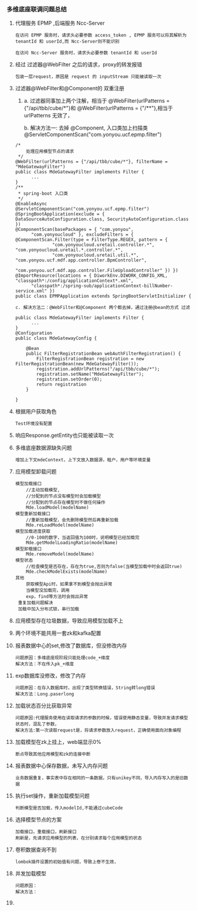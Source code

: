 ### 多维底座联调问题总结

1. 代理服务 EPMP ,后端服务 Ncc-Server

    ```
    在访问 EPMP 服务时，请求头必要参数 access_token , EPMP 服务可以将其解析为 tenantId 和 userId,而 Ncc-Server则不能识别
    
    在访问 Ncc-Server 服务时，请求头必要参数 tenantId 和 userId
    ```

2. 经过 过滤器@WebFilter 之后的请求，proxy的转发报错

    ```
    包装一层request，原因是 request 的 inputStream 只能被读取一次
    ```

3. 过滤器@WebFilter和@Component的 双重注册 

   1.  a. 过滤器同事加上两个注解，相当于 @WebFilter(urlPatterns = {"/api/tbb/cube/*"}和   @WebFilter(urlPatterns = {"/**"},相当于urlPatterns 无效了，

       b. 解决方法一: 去掉 @Component, 入口类加上扫描类 @ServletComponentScan("com.yonyou.ucf.epmp.filter")

      ```
      /*
          处理应用模型节点的请求
       */
      @WebFilter(urlPatterns = {"/api/tbb/cube/*"}, filterName = "MdeGatewayFilter")
      public class MdeGatewayFilter implements Filter {
      		...
      }
      /**
       * spring-boot 入口类
       */
      @EnableAsync
      @ServletComponentScan("com.yonyou.ucf.epmp.filter")
      @SpringBootApplication(exclude = { DataSourceAutoConfiguration.class, SecurityAutoConfiguration.class  })
      @ComponentScan(basePackages = { "com.yonyou",
      		"com.yonyoucloud" }, excludeFilters = { @ComponentScan.Filter(type = FilterType.REGEX, pattern = {
      				"com.yonyoucloud.uretail.controller.*", "com.yonyoucloud.uretail.*.controller.*",
      				"com.yonyoucloud.uretail.util.*", "com.yonyou.ucf.mdf.app.controller.BpmController",
      				"com.yonyou.ucf.mdf.app.controller.FileUploadController" }) })
      @ImportResource(locations = { DiworkEnv.DIWORK_CONFIG_XML, "classpath*:/config/applicationContext*.xml",
      		"classpath*:/spring-sub/applicationContext-billNumber-service.xml" })
      public class EPMPApplication extends SpringBootServletInitializer {
      ```

       c. 解决方法二：@WebFilter和@Component 两个都去掉，通过注册@bean的方式 过滤

      ```
      public class MdeGatewayFilter implements Filter {
      		...
      }
      @Configuration
      public class MdeGatewayConfig {
      
          @Bean
          public FilterRegistrationBean webAuthFilterRegistration() {
              FilterRegistrationBean registration = new FilterRegistrationBean(new MdeGatewayFilter());
              registration.addUrlPatterns("/api/tbb/cube/*");
              registration.setName("MdeGatewayFilter");
              registration.setOrder(0);
              return registration
          }
          
      }
      ```

4. 根据用户获取角色

    ```
    Test环境没有配置
    ```

5. 响应Response.getEntity也只能被读取一次

6. 多维底座数据源缺失问题

    ```
    增加上下文mdeContext，上下文放入数据源，租户，用户等环境变量
    ```

7. 应用模型卸载问题

    ```
    模型加载接口
        //主动加载模型,
        //分配到的节点没有模型时会加载模型
        //分配到的节点存在模型时不做任何操作
        Mde.loadModel(modelName)
    模型重新加载接口
        //重新加载模型，会先删除模型然后再重新加载
        Mde.reLoadModel(modelName)
    模型加载进度获取
        //0-100的数字，当返回值为100时，说明模型已经加载完
        Mde.getModelLoadingRatio(modelName)
    模型卸载接口
        Mde.removeModel(modelName)
    模型状态
        //检查模型是否存在，存在为true,否则为false(当模型加载中时会返回true)
        Mde.checkModelExists(modelName)
    其他
        获取模型Api时，如果拿不到模型会抛出异常
        当模型没加载完，调用
        exp，find等方法时会抛出异常
     重复加载问题解决
     加载中加入分布式锁，串行加载
    ```

8. 应用模型存在垃圾数据，导致应用模型加载不上

9. 两个环境不能共用一套zk和kafka配置

10. 报表数据中心的set,修改了数据库，但没修改内存

    ```
    问题原因：多维底座现阶段只能处理code_+维度
    解决方法：不在传入pk_+维度
    ```

11. exp数据库没修改，修改了内存

     ```
     问题原因：在存入数据库时，出现了类型转换错误，String转long错误
     解决方法：Long.paserlong
     ```

12. 加载状态百分比获取异常

     ```
     问题原因:代理服务使用在读取请求的参数的时候，错误使用静态变量，导致并发请求模型状态时，混乱了参数，
     解决方法:第一次读取request是，将请求参数放入request，正确使用面向对象编程
     ```

13. 加载模型在zk上挂上，web端显示0%

     ```
     断点导致其他应用模型和zk的连接中断
     ```

14. 报表数据中心保存数据，未写入内存问题

     ```
     业务数据重复，事实表中存在相同的一条数据，只有unikey不同，导入内存写入的是旧数据
     ```

15. 执行set操作，重新加载模型问题

     ```
     判断模型是否加载，传入modelId,不能通过cubeCode
     ```

16. 选择模型节点的方案

     ```
     加载接口，重载接口，刷新接口
     刷新是，先请求应用模型的列表，在分别请求每个应用模型的状态
     ```

17. 卷积数据查询不到

     ```
     lombok插件设置的初始值有问题，导致上卷不生效，
     ```

18. 并发加载模型

     ```
     问题原因：
     解决方法：
     ```

19. 

       
